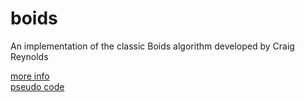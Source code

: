 # boids
An implementation of the classic Boids algorithm developed by Craig Reynolds

[more info](https://en.wikipedia.org/wiki/Boids?scrlybrkr=7aea1319)  
[pseudo code](http://www.kfish.org/boids/pseudocode.html)
